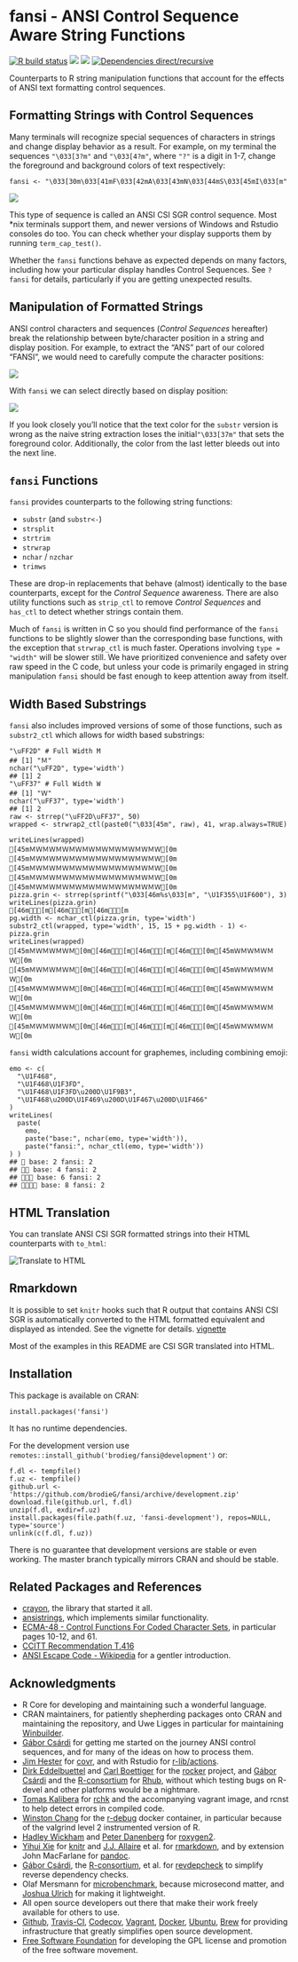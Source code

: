 <!-- README.md is generated from README.Rmd. Please edit that file
library(rmarkdown)
render('README.Rmd', output_format=md_document())
render('README.Rmd', output_format=html_document())
 -->
fansi - ANSI Control Sequence Aware String Functions
====================================================

[![R build
status](https://github.com/brodieG/fansi/workflows/R-CMD-check/badge.svg)](https://github.com/brodieG/fansi/actions)
[![](https://codecov.io/gh/brodieG/fansi/branch/master/graphs/badge.svg?branch=master)](https://codecov.io/github/brodieG/fansi?branch=master)
[![](http://www.r-pkg.org/badges/version/fansi)](https://cran.r-project.org/package=fansi)
[![Dependencies
direct/recursive](https://tinyverse.netlify.app/badge/fansi)](https://tinyverse.netlify.app/)

Counterparts to R string manipulation functions that account for the
effects of ANSI text formatting control sequences.

Formatting Strings with Control Sequences
-----------------------------------------

Many terminals will recognize special sequences of characters in strings
and change display behavior as a result. For example, on my terminal the
sequences `"\033[3?m"` and `"\033[4?m"`, where `"?"` is a digit in 1-7,
change the foreground and background colors of text respectively:

    fansi <- "\033[30m\033[41mF\033[42mA\033[43mN\033[44mS\033[45mI\033[m"

![](https://raw.githubusercontent.com/brodieG/fansi/rc/extra/images/fansi-1.png)

This type of sequence is called an ANSI CSI SGR control sequence. Most
\*nix terminals support them, and newer versions of Windows and Rstudio
consoles do too. You can check whether your display supports them by
running `term_cap_test()`.

Whether the `fansi` functions behave as expected depends on many
factors, including how your particular display handles Control
Sequences. See `?fansi` for details, particularly if you are getting
unexpected results.

Manipulation of Formatted Strings
---------------------------------

ANSI control characters and sequences (*Control Sequences* hereafter)
break the relationship between byte/character position in a string and
display position. For example, to extract the “ANS” part of our colored
“FANSI”, we would need to carefully compute the character positions:

![](https://raw.githubusercontent.com/brodieG/fansi/rc/extra/images/fansi-2.png)

With `fansi` we can select directly based on display position:

![](https://raw.githubusercontent.com/brodieG/fansi/rc/extra/images/fansi-3.png)

If you look closely you’ll notice that the text color for the `substr`
version is wrong as the naive string extraction loses the
initial`"\033[37m"` that sets the foreground color. Additionally, the
color from the last letter bleeds out into the next line.

`fansi` Functions
-----------------

`fansi` provides counterparts to the following string functions:

-   `substr` (and `substr<-`)
-   `strsplit`
-   `strtrim`
-   `strwrap`
-   `nchar` / `nzchar`
-   `trimws`

These are drop-in replacements that behave (almost) identically to the
base counterparts, except for the *Control Sequence* awareness. There
are also utility functions such as `strip_ctl` to remove *Control
Sequences* and `has_ctl` to detect whether strings contain them.

Much of `fansi` is written in C so you should find performance of the
`fansi` functions to be slightly slower than the corresponding base
functions, with the exception that `strwrap_ctl` is much faster.
Operations involving `type = "width"` will be slower still. We have
prioritized convenience and safety over raw speed in the C code, but
unless your code is primarily engaged in string manipulation `fansi`
should be fast enough to keep attention away from itself.

Width Based Substrings
----------------------

`fansi` also includes improved versions of some of those functions, such
as `substr2_ctl` which allows for width based substrings:

    "\uFF2D" # Full Width M
    ## [1] "Ｍ"
    nchar("\uFF2D", type='width')
    ## [1] 2
    "\uFF37" # Full Width W
    ## [1] "Ｗ"
    nchar("\uFF37", type='width')
    ## [1] 2
    raw <- strrep("\uFF2D\uFF37", 50)
    wrapped <- strwrap2_ctl(paste0("\033[45m", raw), 41, wrap.always=TRUE)

    writeLines(wrapped)
    [45mＭＷＭＷＭＷＭＷＭＷＭＷＭＷＭＷＭＷＭＷ[0m
    [45mＭＷＭＷＭＷＭＷＭＷＭＷＭＷＭＷＭＷＭＷ[0m
    [45mＭＷＭＷＭＷＭＷＭＷＭＷＭＷＭＷＭＷＭＷ[0m
    [45mＭＷＭＷＭＷＭＷＭＷＭＷＭＷＭＷＭＷＭＷ[0m
    [45mＭＷＭＷＭＷＭＷＭＷＭＷＭＷＭＷＭＷＭＷ[0m
    pizza.grin <- strrep(sprintf("\033[46m%s\033[m", "\U1F355\U1F600"), 3)
    writeLines(pizza.grin)
    [46m🍕😀[m[46m🍕😀[m[46m🍕😀[m
    pg.width <- nchar_ctl(pizza.grin, type='width')
    substr2_ctl(wrapped, type='width', 15, 15 + pg.width - 1) <- pizza.grin
    writeLines(wrapped)
    [45mＭＷＭＷＭＷＭ[0m[46m🍕😀[m[46m🍕😀[m[46m🍕😀[0m[45mＷＭＷＭＷＭＷ[0m
    [45mＭＷＭＷＭＷＭ[0m[46m🍕😀[m[46m🍕😀[m[46m🍕😀[0m[45mＷＭＷＭＷＭＷ[0m
    [45mＭＷＭＷＭＷＭ[0m[46m🍕😀[m[46m🍕😀[m[46m🍕😀[0m[45mＷＭＷＭＷＭＷ[0m
    [45mＭＷＭＷＭＷＭ[0m[46m🍕😀[m[46m🍕😀[m[46m🍕😀[0m[45mＷＭＷＭＷＭＷ[0m
    [45mＭＷＭＷＭＷＭ[0m[46m🍕😀[m[46m🍕😀[m[46m🍕😀[0m[45mＷＭＷＭＷＭＷ[0m

`fansi` width calculations account for graphemes, including combining
emoji:

    emo <- c(
      "\U1F468",
      "\U1F468\U1F3FD",
      "\U1F468\U1F3FD\u200D\U1F9B3",
      "\U1F468\u200D\U1F469\u200D\U1F467\u200D\U1F466"
    )
    writeLines(
      paste(
        emo,
        paste("base:", nchar(emo, type='width')),
        paste("fansi:", nchar_ctl(emo, type='width'))
    ) )
    ## 👨 base: 2 fansi: 2
    ## 👨🏽 base: 4 fansi: 2
    ## 👨🏽‍🦳 base: 6 fansi: 2
    ## 👨‍👩‍👧‍👦 base: 8 fansi: 2

HTML Translation
----------------

You can translate ANSI CSI SGR formatted strings into their HTML
counterparts with `to_html`:

![Translate to
HTML](https://raw.githubusercontent.com/brodieG/fansi/rc/extra/images/sgr_to_html.png)

Rmarkdown
---------

It is possible to set `knitr` hooks such that R output that contains
ANSI CSI SGR is automatically converted to the HTML formatted equivalent
and displayed as intended. See the vignette for details.
[vignette](https://htmlpreview.github.io/?https://raw.githubusercontent.com/brodieG/fansi/rc/doc/sgr-in-rmd.html)

Most of the examples in this README are CSI SGR translated into HTML.

Installation
------------

This package is available on CRAN:

    install.packages('fansi')

It has no runtime dependencies.

For the development version use
`remotes::install_github('brodieg/fansi@development')` or:

    f.dl <- tempfile()
    f.uz <- tempfile()
    github.url <- 'https://github.com/brodieG/fansi/archive/development.zip'
    download.file(github.url, f.dl)
    unzip(f.dl, exdir=f.uz)
    install.packages(file.path(f.uz, 'fansi-development'), repos=NULL, type='source')
    unlink(c(f.dl, f.uz))

There is no guarantee that development versions are stable or even
working. The master branch typically mirrors CRAN and should be stable.

Related Packages and References
-------------------------------

-   [crayon](https://github.com/r-lib/crayon), the library that started
    it all.
-   [ansistrings](https://github.com/r-lib/ansistrings/), which
    implements similar functionality.
-   [ECMA-48 - Control Functions For Coded Character
    Sets](https://www.ecma-international.org/publications-and-standards/standards/ecma-48/),
    in particular pages 10-12, and 61.
-   [CCITT Recommendation
    T.416](https://www.itu.int/rec/dologin_pub.asp?lang=e&id=T-REC-T.416-199303-I!!PDF-E&type=items)
-   [ANSI Escape Code -
    Wikipedia](https://en.wikipedia.org/wiki/ANSI_escape_code) for a
    gentler introduction.

Acknowledgments
---------------

-   R Core for developing and maintaining such a wonderful language.
-   CRAN maintainers, for patiently shepherding packages onto CRAN and
    maintaining the repository, and Uwe Ligges in particular for
    maintaining [Winbuilder](https://win-builder.r-project.org/).
-   [Gábor Csárdi](https://github.com/gaborcsardi) for getting me
    started on the journey ANSI control sequences, and for many of the
    ideas on how to process them.
-   [Jim Hester](https://github.com/jimhester) for
    [covr](https://cran.r-project.org/package=covr), and with Rstudio
    for [r-lib/actions](https://github.com/r-lib/actions).
-   [Dirk Eddelbuettel](https://github.com/eddelbuettel) and [Carl
    Boettiger](https://github.com/cboettig) for the
    [rocker](https://github.com/rocker-org/rocker) project, and [Gábor
    Csárdi](https://github.com/gaborcsardi) and the
    [R-consortium](https://www.r-consortium.org/) for
    [Rhub](https://github.com/r-hub), without which testing bugs on
    R-devel and other platforms would be a nightmare.
-   [Tomas Kalibera](https://github.com/kalibera) for
    [rchk](https://github.com/kalibera/rchk) and the accompanying
    vagrant image, and rcnst to help detect errors in compiled code.
-   [Winston Chang](https://github.com/wch) for the
    [r-debug](https://hub.docker.com/r/wch1/r-debug/) docker container,
    in particular because of the valgrind level 2 instrumented version
    of R.
-   [Hadley Wickham](https://github.com/hadley/) and [Peter
    Danenberg](https://github.com/klutometis) for
    [roxygen2](https://cran.r-project.org/package=roxygen2).
-   [Yihui Xie](https://github.com/yihui) for
    [knitr](https://cran.r-project.org/package=knitr) and [J.J.
    Allaire](https://github.com/jjallaire) et al. for
    [rmarkdown](https://cran.r-project.org/package=rmarkdown), and by
    extension John MacFarlane for [pandoc](https://pandoc.org/).
-   [Gábor Csárdi](https://github.com/gaborcsardi), the
    [R-consortium](https://www.r-consortium.org/), et al. for
    [revdepcheck](https://github.com/r-lib/revdepcheck) to simplify
    reverse dependency checks.
-   Olaf Mersmann for
    [microbenchmark](https://cran.r-project.org/package=microbenchmark),
    because microsecond matter, and [Joshua
    Ulrich](https://github.com/joshuaulrich) for making it lightweight.
-   All open source developers out there that make their work freely
    available for others to use.
-   [Github](https://github.com/), [Travis-CI](https://travis-ci.org/),
    [Codecov](https://about.codecov.io/),
    [Vagrant](https://www.vagrantup.com/),
    [Docker](https://www.docker.com/), [Ubuntu](https://ubuntu.com/),
    [Brew](https://brew.sh/) for providing infrastructure that greatly
    simplifies open source development.
-   [Free Software Foundation](https://www.fsf.org/) for developing the
    GPL license and promotion of the free software movement.
